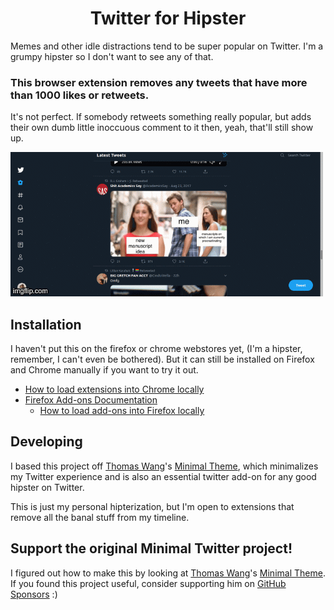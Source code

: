<h1 align="center">
  Twitter for Hipster
</h1>

Memes and other idle distractions tend to be super popular on Twitter.  I'm a grumpy hipster so I don't want to see any of that.

<h3>This browser extension removes any tweets that have more than 1000 likes or retweets.</h3>

It's not perfect. If somebody retweets something really popular, but adds their own dumb little inoccuous comment to it then, yeah, that'll still show up.

![screenshot](./screenshot.gif)

## Installation

I haven't put this on the firefox or chrome webstores yet, (I'm a hipster, remember, I can't even be bothered). But it can still be installed on Firefox and Chrome manually if you want to try it out.

  - [How to load extensions into Chrome locally](https://developer.chrome.com/extensions/getstarted#manifest)
- [Firefox Add-ons Documentation](https://developer.mozilla.org/en-US/docs/Mozilla/Add-ons)
  - [How to load add-ons into Firefox locally](https://developer.mozilla.org/en-US/docs/Mozilla/Add-ons/WebExtensions/Temporary_Installation_in_Firefox)


## Developing

I based this project off [Thomas Wang](https://twitter.com/ThomasWang)'s [Minimal Theme](https://github.com/thomaswang/minimal-twitter), which minimalizes my Twitter experience and is also an essential twitter add-on for any good hipster on Twitter.

This is just my personal hipterization, but I'm open to extensions that remove all the banal stuff from my timeline.

## Support the original Minimal Twitter project!

I figured out how to make this by looking at [Thomas Wang](https://twitter.com/ThomasWang)'s [Minimal Theme](https://github.com/thomaswang/minimal-twitter).  If you found this project useful, consider supporting him on [GitHub Sponsors](https://github.com/sponsors/thomaswangio) :)
